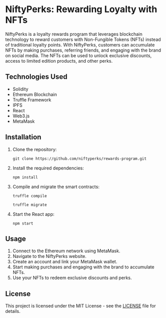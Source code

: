 # NiftyPerks: Rewarding Loyalty with NFTs

NiftyPerks is a loyalty rewards program that leverages blockchain technology to reward customers with Non-Fungible Tokens (NFTs) instead of traditional loyalty points. With NiftyPerks, customers can accumulate NFTs by making purchases, referring friends, and engaging with the brand on social media. The NFTs can be used to unlock exclusive discounts, access to limited edition products, and other perks.

## Technologies Used

- Solidity
- Ethereum Blockchain
- Truffle Framework
- IPFS
- React
- Web3.js
- MetaMask

## Installation

1. Clone the repository:

    ```git clone https://github.com/niftyperks/rewards-program.git```


2. Install the required dependencies:

    ```npm install```


3. Compile and migrate the smart contracts:

    ```truffle compile```

    ```truffle migrate```


4. Start the React app:

    ```npm start```


## Usage

1. Connect to the Ethereum network using MetaMask.
2. Navigate to the NiftyPerks website.
3. Create an account and link your MetaMask wallet.
4. Start making purchases and engaging with the brand to accumulate NFTs.
5. Use your NFTs to redeem exclusive discounts and perks.

## License

This project is licensed under the MIT License - see the [LICENSE](LICENSE) file for details.





